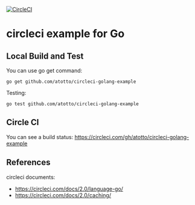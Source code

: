 [![CircleCI](https://circleci.com/gh/atotto/circleci-golang-example.svg?style=svg)](https://circleci.com/gh/atotto/circleci-golang-example)

# circleci example for Go

## Local Build and Test

You can use go get command: 

    go get github.com/atotto/circleci-golang-example

Testing:

    go test github.com/atotto/circleci-golang-example


## Circle CI

You can see a build status: https://circleci.com/gh/atotto/circleci-golang-example


## References

circleci documents:

- https://circleci.com/docs/2.0/language-go/
- https://circleci.com/docs/2.0/caching/
